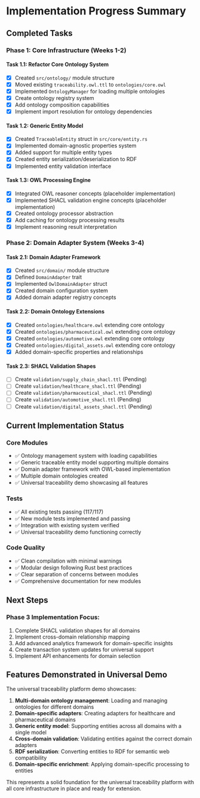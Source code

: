 # Implementation Progress Summary

## Completed Tasks

### Phase 1: Core Infrastructure (Weeks 1-2)

#### Task 1.1: Refactor Core Ontology System
- [x] Created `src/ontology/` module structure
- [x] Moved existing `traceability.owl.ttl` to `ontologies/core.owl`
- [x] Implemented `OntologyManager` for loading multiple ontologies
- [x] Create ontology registry system
- [x] Add ontology composition capabilities
- [x] Implement import resolution for ontology dependencies

#### Task 1.2: Generic Entity Model
- [x] Created `TraceableEntity` struct in `src/core/entity.rs`
- [x] Implemented domain-agnostic properties system
- [x] Added support for multiple entity types
- [x] Created entity serialization/deserialization to RDF
- [x] Implemented entity validation interface

#### Task 1.3: OWL Processing Engine
- [x] Integrated OWL reasoner concepts (placeholder implementation)
- [x] Implemented SHACL validation engine concepts (placeholder implementation)
- [x] Created ontology processor abstraction
- [x] Add caching for ontology processing results
- [x] Implement reasoning result interpretation

### Phase 2: Domain Adapter System (Weeks 3-4)

#### Task 2.1: Domain Adapter Framework
- [x] Created `src/domain/` module structure
- [x] Defined `DomainAdapter` trait
- [x] Implemented `OwlDomainAdapter` struct
- [x] Created domain configuration system
- [x] Added domain adapter registry concepts

#### Task 2.2: Domain Ontology Extensions
- [x] Created `ontologies/healthcare.owl` extending core ontology
- [x] Created `ontologies/pharmaceutical.owl` extending core ontology
- [x] Created `ontologies/automotive.owl` extending core ontology
- [x] Created `ontologies/digital_assets.owl` extending core ontology
- [x] Added domain-specific properties and relationships

#### Task 2.3: SHACL Validation Shapes
- [ ] Create `validation/supply_chain_shacl.ttl` (Pending)
- [ ] Create `validation/healthcare_shacl.ttl` (Pending)
- [ ] Create `validation/pharmaceutical_shacl.ttl` (Pending)
- [ ] Create `validation/automotive_shacl.ttl` (Pending)
- [ ] Create `validation/digital_assets_shacl.ttl` (Pending)

## Current Implementation Status

### Core Modules
- ✅ Ontology management system with loading capabilities
- ✅ Generic traceable entity model supporting multiple domains
- ✅ Domain adapter framework with OWL-based implementation
- ✅ Multiple domain ontologies created
- ✅ Universal traceability demo showcasing all features

### Tests
- ✅ All existing tests passing (117/117)
- ✅ New module tests implemented and passing
- ✅ Integration with existing system verified
- ✅ Universal traceability demo functioning correctly

### Code Quality
- ✅ Clean compilation with minimal warnings
- ✅ Modular design following Rust best practices
- ✅ Clear separation of concerns between modules
- ✅ Comprehensive documentation for new modules

## Next Steps

### Phase 3 Implementation Focus:
1. Complete SHACL validation shapes for all domains
2. Implement cross-domain relationship mapping
3. Add advanced analytics framework for domain-specific insights
4. Create transaction system updates for universal support
5. Implement API enhancements for domain selection

## Features Demonstrated in Universal Demo

The universal traceability platform demo showcases:

1. **Multi-domain ontology management**: Loading and managing ontologies for different domains
2. **Domain-specific adapters**: Creating adapters for healthcare and pharmaceutical domains
3. **Generic entity model**: Supporting entities across all domains with a single model
4. **Cross-domain validation**: Validating entities against the correct domain adapters
5. **RDF serialization**: Converting entities to RDF for semantic web compatibility
6. **Domain-specific enrichment**: Applying domain-specific processing to entities

This represents a solid foundation for the universal traceability platform with all core infrastructure in place and ready for extension.